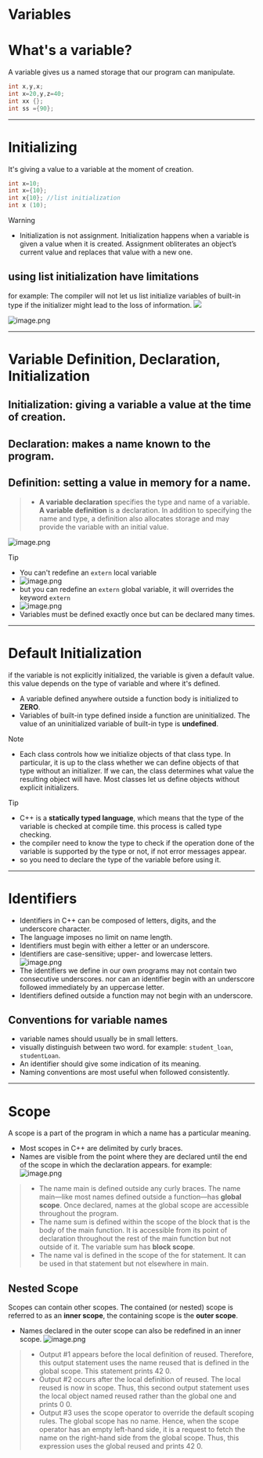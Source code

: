 # Variables
# What's a variable?
A variable gives us a named storage that our program can manipulate.
```c++
int x,y,x;
int x=20,y,z=40;
int xx {};
int ss ={90};

```
___
# Initializing
It's giving a value to a variable at the moment of creation.
```c++
int x=10;
int x={10};
int x{10}; //list initialization
int x (10);
```
>[!WARNING]
>- Initialization is not assignment. Initialization happens when a variable is given a value when it is created. Assignment obliterates an object’s current value and replaces that value with a new one.
## using list initialization have limitations
for example: The compiler will not let us list initialize variables of built-in type if the initializer might lead to the loss of information.
![](Pasted%20image%2020240824181503.png)
<!--⚠️failed to create gist, net::ERR_CONNECTION_RESET-->
![image.png](https://itg.singhinder.com?url=https://gist.githubusercontent.com/Reemaa828/e42b126cdad7e961dc10a3bcab4c0a57/raw/image.png)
___
# Variable Definition, Declaration, Initialization
## Initialization: giving a variable a value at the time of creation.
## Declaration: makes a name known to the program.
## Definition: setting a value in memory for a name.

>- **A variable declaration** specifies the type and name of a variable. **A variable**
**definition** is a declaration. In addition to specifying the name and type, a definition
also allocates storage and may provide the variable with an initial value.

![image.png](https://itg.singhinder.com?url=https://gist.githubusercontent.com/Reemaa828/9ba4b9704bc8000e9c4817a7bb32532b/raw/image.png)
>[!TIP]
>- You can't redefine an `extern` local variable
>-  ![image.png](https://itg.singhinder.com?url=https://gist.githubusercontent.com/Reemaa828/8765c0877cd20289f11fe36aeba5cfcc/raw/image.png)
>- but you can redefine an `extern` global variable, it will overrides the keyword `extern`
>- ![image.png](https://itg.singhinder.com?url=https://gist.githubusercontent.com/Reemaa828/1060e3fcfe07075971e2f6c156069b14/raw/image.png)
>- Variables must be defined exactly once but can be declared many times.

____
# Default Initialization
if the variable is not explicitly initialized, the variable is given a default value. this value depends on the type of variable and where it's defined.
- A variable defined anywhere outside a function body is initialized to **ZERO**.
- Variables of built-in type defined inside a function are uninitialized. The value of an uninitialized variable of built-in type is **undefined**.
>[!NOTE]
>- Each class controls how we initialize objects of that class type. In particular, it is up to the class whether we can define objects of that type without an initializer. If we can, the class determines what value the resulting object will have. Most classes let us define objects without explicit initializers.

>[!TIP]
>- C++ is a **statically typed language**, which means that the type of the variable is checked at compile time. this process is called type checking.
>- the compiler need to know the type to check if the operation done of the variable is supported by the type or not, if not error messages appear.
>- so you need to declare the type of the variable before using it.

____

# Identifiers
- Identifiers in C++ can be composed of letters, digits, and the underscore character.
- The language imposes no limit on name length.
- Identifiers must begin with either a letter or an underscore. 
- Identifiers are case-sensitive; upper- and lowercase letters.
![image.png](https://itg.singhinder.com?url=https://gist.githubusercontent.com/Reemaa828/56c20b06242787663863e8935e000da7/raw/image.png)
- The identifiers we define in our own programs may not contain two consecutive underscores. nor can an identifier begin with an underscore followed immediately by an uppercase letter.
- Identifiers defined outside a function may not begin with an underscore.
## Conventions for variable names
- variable names should usually be in small letters.
- visually distinguish between two word. for example: `student_loan`, `studentLoan`.
- An identifier should give some indication of its meaning.
- Naming conventions are most useful when followed consistently.
____

# Scope 
A scope is a part of the program in which a name has a particular meaning.
- Most scopes in C++ are delimited by curly braces.
- Names are visible from the point where they are declared until the end of the scope in which the declaration appears.
for example:
![image.png](https://itg.singhinder.com?url=https://gist.githubusercontent.com/Reemaa828/488b9686ed88aa3144e10af1fb33f6a1/raw/image.png)
> - The name main is defined outside any curly braces. The name main—like most
> names defined outside a function—has **global scope**. Once declared, names at the
> global scope are accessible throughout the program. 
> - The name sum is defined within the scope of the block that is the body of the main function. It is accessible from its point of declaration throughout the rest of the main function but not outside of it. The variable sum has **block scope**. 
> - The name val is defined in the scope of the for statement. It can be used in that statement but not elsewhere in main.
## Nested Scope
Scopes can contain other scopes. The contained (or nested) scope is referred to as
an **inner scope**, the containing scope is the **outer scope**.
- Names declared in the outer scope can also be redefined in an inner scope.
![image.png](https://itg.singhinder.com?url=https://gist.githubusercontent.com/Reemaa828/cfccc75880f4f7757de5dfc738f13f3c/raw/image.png)

> - Output #1 appears before the local definition of reused. Therefore, this output statement uses the name reused that is defined in the global scope. This statement prints 42 0.
> - Output #2 occurs after the local definition of reused. The local reused is now in scope. Thus, this second output statement uses the local object named reused rather than the global one and prints 0 0.
> - Output #3 uses the scope operator to override the default scoping rules. The global scope has no name. Hence, when the scope operator has an empty left-hand side, it is a request to fetch the name on the right-hand side from the global scope. Thus, this expression uses the global reused and prints 42 0.
